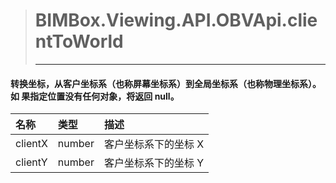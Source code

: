 > #  BIMBox.Viewing.API.OBVApi.clientToWorld
>
> ---

####  转换坐标，从客户坐标系（也称屏幕坐标系）到全局坐标系（也称物理坐标系）。如 果指定位置没有任何对象，将返回 null。

| 名称 | 类型 | 描述 |
| :--- | :--- | :--- |
|   clientX |   number |   客户坐标系下的坐标 X |
|   clientY |   number |   客户坐标系下的坐标 Y |



